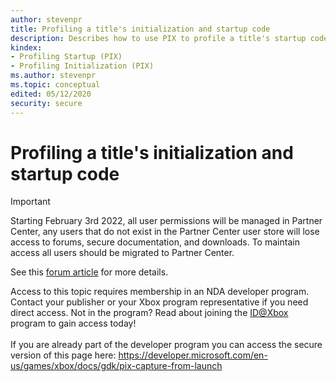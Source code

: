```yaml
---
author: stevenpr
title: Profiling a title's initialization and startup code
description: Describes how to use PIX to profile a title's startup code.
kindex:
- Profiling Startup (PIX)
- Profiling Initialization (PIX)
ms.author: stevenpr
ms.topic: conceptual
edited: 05/12/2020
security: secure
---
```


# Profiling a title's initialization and startup code
> [!IMPORTANT]
> Starting February 3rd 2022, all user permissions will be managed in Partner Center, any users that do not exist in the Partner Center user store will lose access to forums, secure documentation, and downloads. To maintain access all users should be migrated to Partner Center. <p></p>See this <a href="https://forums.xboxlive.com/articles/132187/breaking-change-user-access-for-forums-secure-docu.html">forum article</a> for more details.  

 Access to this topic requires membership in an NDA developer program. Contact your publisher or your Xbox program representative if you need direct access. Not in the program? Read about joining the <a href="https://www.xbox.com/Developers/id">ID@Xbox</a> program to gain access today!  <br/><br/>If you are already part of the developer program you can access the secure version of this page here: <a target="_blank" href="https://developer.microsoft.com/en-us/games/xbox/docs/gdk/pix-capture-from-launch">https://developer.microsoft.com/en-us/games/xbox/docs/gdk/pix-capture-from-launch</a>